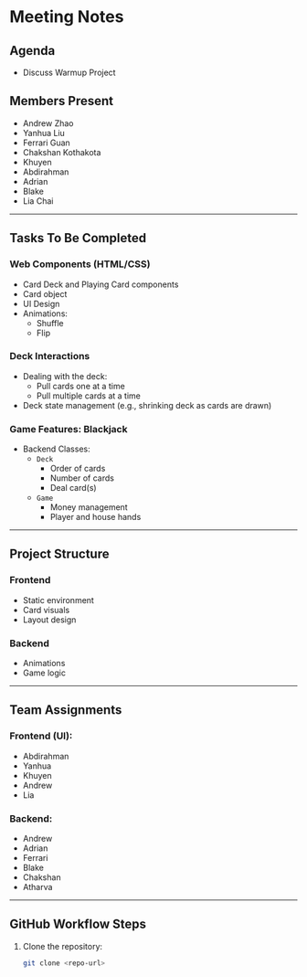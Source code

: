 # Meeting Notes

## Agenda
- Discuss Warmup Project

## Members Present
- Andrew Zhao  
- Yanhua Liu  
- Ferrari Guan  
- Chakshan Kothakota  
- Khuyen  
- Abdirahman  
- Adrian  
- Blake  
- Lia Chai  

---

## Tasks To Be Completed

### Web Components (HTML/CSS)
- Card Deck and Playing Card components
- Card object
- UI Design
- Animations:
  - Shuffle
  - Flip

### Deck Interactions
- Dealing with the deck:
  - Pull cards one at a time
  - Pull multiple cards at a time
- Deck state management (e.g., shrinking deck as cards are drawn)

### Game Features: Blackjack
- Backend Classes:
  - `Deck`
    - Order of cards
    - Number of cards
    - Deal card(s)
  - `Game`
    - Money management
    - Player and house hands

---

## Project Structure

### Frontend
- Static environment
- Card visuals
- Layout design

### Backend
- Animations
- Game logic

---

## Team Assignments

### Frontend (UI):
- Abdirahman  
- Yanhua  
- Khuyen  
- Andrew  
- Lia  

### Backend:
- Andrew  
- Adrian  
- Ferrari  
- Blake  
- Chakshan  
- Atharva  

---

## GitHub Workflow Steps
1. Clone the repository:
   ```bash
   git clone <repo-url>